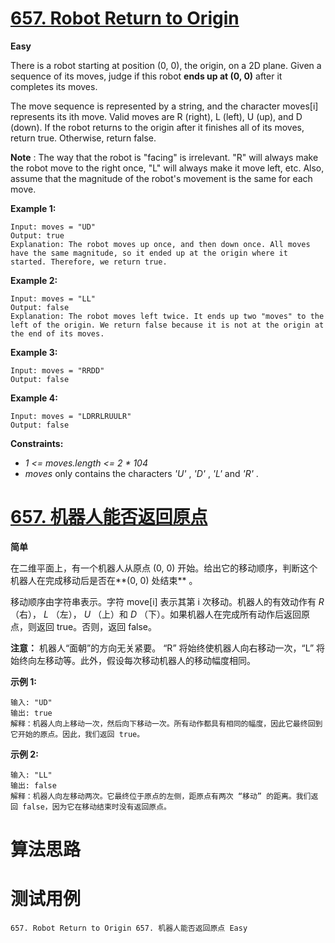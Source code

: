 # [657. Robot Return to Origin][enTitle]

**Easy**

There is a robot starting at position (0, 0), the origin, on a 2D plane. Given a sequence of its moves, judge if this robot **ends up at (0, 0)**  after it completes its moves.

The move sequence is represented by a string, and the character moves[i] represents its ith move. Valid moves are R (right), L (left), U (up), and D (down). If the robot returns to the origin after it finishes all of its moves, return true. Otherwise, return false.

**Note** : The way that the robot is "facing" is irrelevant. "R" will always make the robot move to the right once, "L" will always make it move left, etc. Also, assume that the magnitude of the robot's movement is the same for each move.



**Example 1:** 

```
Input: moves = "UD"
Output: true
Explanation: The robot moves up once, and then down once. All moves have the same magnitude, so it ended up at the origin where it started. Therefore, we return true.

```

**Example 2:** 

```
Input: moves = "LL"
Output: false
Explanation: The robot moves left twice. It ends up two "moves" to the left of the origin. We return false because it is not at the origin at the end of its moves.

```

**Example 3:** 

```
Input: moves = "RRDD"
Output: false

```

**Example 4:** 

```
Input: moves = "LDRRLRUULR"
Output: false

```



**Constraints:** 

-  *1 <= moves.length <= 2 * 104*  
-  *moves*  only contains the characters  *'U'* ,  *'D'* ,  *'L'*  and  *'R'* .


# [657. 机器人能否返回原点][cnTitle]

**简单**

在二维平面上，有一个机器人从原点 (0, 0) 开始。给出它的移动顺序，判断这个机器人在完成移动后是否在**(0, 0) 处结束** 。

移动顺序由字符串表示。字符 move[i] 表示其第 i 次移动。机器人的有效动作有  *R* （右）， *L* （左）， *U* （上）和  *D* （下）。如果机器人在完成所有动作后返回原点，则返回 true。否则，返回 false。

**注意：** 机器人“面朝”的方向无关紧要。 “R” 将始终使机器人向右移动一次，“L” 将始终向左移动等。此外，假设每次移动机器人的移动幅度相同。



**示例 1:** 

```
输入: "UD"
输出: true
解释：机器人向上移动一次，然后向下移动一次。所有动作都具有相同的幅度，因此它最终回到它开始的原点。因此，我们返回 true。
```

**示例 2:** 

```
输入: "LL"
输出: false
解释：机器人向左移动两次。它最终位于原点的左侧，距原点有两次 “移动” 的距离。我们返回 false，因为它在移动结束时没有返回原点。
```




# 算法思路

# 测试用例
```
657. Robot Return to Origin 657. 机器人能否返回原点 Easy
```

[enTitle]: https://leetcode.com/problems/robot-return-to-origin/
[cnTitle]: https://leetcode-cn.com/problems/robot-return-to-origin/
